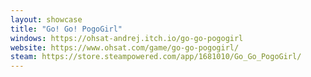 ```yaml
---
layout: showcase
title: "Go! Go! PogoGirl"
windows: https://ohsat-andrej.itch.io/go-go-pogogirl
website: https://www.ohsat.com/game/go-go-pogogirl/
steam: https://store.steampowered.com/app/1681010/Go_Go_PogoGirl/
---
```

